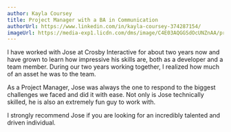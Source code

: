 ```yaml
---
author: Kayla Coursey
title: Project Manager with a BA in Communication
authorUrl: https://www.linkedin.com/in/kayla-coursey-374287154/
imageUrl: https://media-exp1.licdn.com/dms/image/C4E03AQGGSdOcUNZnAA/profile-displayphoto-shrink_100_100/0?e=1600300800&v=beta&t=DceNkSOy2mj7aaLW_ybQwnqhIX6Q49iw3T40qJy_63Y
---
```

I have worked with Jose at Crosby Interactive for about two years now and have grown to learn how impressive his skills are, both as a developer and a team member. During our two years working together, I realized how much of an asset he was to the team.

As a Project Manager, Jose was always the one to respond to the biggest challenges we faced and did it with ease. Not only is Jose technically skilled, he is also an extremely fun guy to work with.

I strongly recommend Jose if you are looking for an incredibly talented and driven individual.
